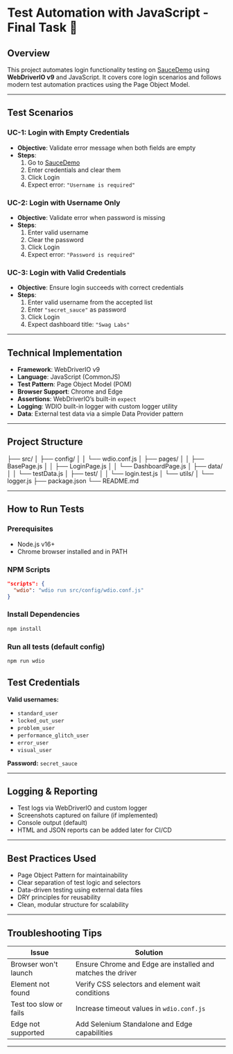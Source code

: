 # Test Automation with JavaScript - Final Task 🚀

## Overview
This project automates login functionality testing on [SauceDemo](https://www.saucedemo.com/) using **WebDriverIO v9** and JavaScript. It covers core login scenarios and follows modern test automation practices using the Page Object Model.

---

## Test Scenarios

### UC-1: Login with Empty Credentials
- **Objective**: Validate error message when both fields are empty
- **Steps**:
  1. Go to [SauceDemo](https://www.saucedemo.com/)
  2. Enter credentials and clear them
  3. Click Login
  4. Expect error: `"Username is required"`

### UC-2: Login with Username Only
- **Objective**: Validate error when password is missing
- **Steps**:
  1. Enter valid username
  2. Clear the password
  3. Click Login
  4. Expect error: `"Password is required"`

### UC-3: Login with Valid Credentials
- **Objective**: Ensure login succeeds with correct credentials
- **Steps**:
  1. Enter valid username from the accepted list
  2. Enter `"secret_sauce"` as password
  3. Click Login
  4. Expect dashboard title: `"Swag Labs"`

---

## Technical Implementation

- **Framework**: WebDriverIO v9
- **Language**: JavaScript (CommonJS)
- **Test Pattern**: Page Object Model (POM)
- **Browser Support**: Chrome and Edge
- **Assertions**: WebDriverIO’s built-in `expect`
- **Logging**: WDIO built-in logger with custom logger utility
- **Data**: External test data via a simple Data Provider pattern

---

## Project Structure

├── src/
│ ├── config/
│ │ └── wdio.conf.js
│ ├── pages/
│ │ ├── BasePage.js
│ │ ├── LoginPage.js
│ │ └── DashboardPage.js
│ ├── data/
│ │ └── testData.js
│ ├── test/
│ │ └── login.test.js
│ └── utils/
│ └── logger.js
├── package.json
└── README.md


---

## How to Run Tests

### Prerequisites
- Node.js v16+  
- Chrome browser installed and in PATH

### NPM Scripts

```json
"scripts": {
  "wdio": "wdio run src/config/wdio.conf.js"
}
```

### Install Dependencies
```bash
npm install
```

### Run all tests (default config)
```bash
npm run wdio
```


## Test Credentials

**Valid usernames:**

- `standard_user`
- `locked_out_user`
- `problem_user`
- `performance_glitch_user`
- `error_user`
- `visual_user`

**Password:** `secret_sauce`

---

## Logging & Reporting

- Test logs via WebDriverIO and custom logger
- Screenshots captured on failure (if implemented)
- Console output (default)
- HTML and JSON reports can be added later for CI/CD

---

## Best Practices Used

- Page Object Pattern for maintainability  
- Clear separation of test logic and selectors  
- Data-driven testing using external data files  
- DRY principles for reusability  
- Clean, modular structure for scalability

---

## Troubleshooting Tips

| Issue                    | Solution                                              |
|--------------------------|-------------------------------------------------------|
| Browser won't launch     | Ensure Chrome and Edge are installed and matches the driver    |
| Element not found        | Verify CSS selectors and element wait conditions     |
| Test too slow or fails   | Increase timeout values in `wdio.conf.js`            |
| Edge not supported       | Add Selenium Standalone and Edge capabilities        |

---


